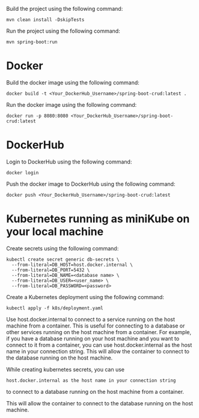 Build the project using the following command:

```
mvn clean install -DskipTests
```

Run the project using the following command:

```
mvn spring-boot:run
```

# Docker

Build the docker image using the following command:

```
docker build -t <Your_DockerHub_Username>/spring-boot-crud:latest .
```

Run the docker image using the following command:

```
docker run -p 8080:8080 <Your_DockerHub_Username>/spring-boot-crud:latest
```

# DockerHub

Login to DockerHub using the following command:

```
docker login
```

Push the docker image to DockerHub using the following command:

```
docker push <Your_DockerHub_Username>/spring-boot-crud:latest
```

# Kubernetes running as miniKube on your local machine

Create secrets using the following command:

```
kubectl create secret generic db-secrets \
  --from-literal=DB_HOST=host.docker.internal \
  --from-literal=DB_PORT=5432 \
  --from-literal=DB_NAME=<database name> \
  --from-literal=DB_USER=<user_name> \
  --from-literal=DB_PASSWORD=<password>
```

Create a Kubernetes deployment using the following command:

```
kubectl apply -f k8s/deployment.yaml
```

Use host.docker.internal to connect to a service running on the host machine from a container.
This is useful for connecting to a database or other services running on the host machine from a container. For example,
if you have a database running on your host machine and you want to connect to it from a container, you can use
host.docker.internal as the host name in your connection string. This will allow the container to connect to the
database running on the host machine.

While creating kubernetes secrets,
you can use

```
host.docker.internal as the host name in your connection string 
```

to connect to a database running on the host machine from a container.

This will allow the container to connect to the database running on the host machine.
